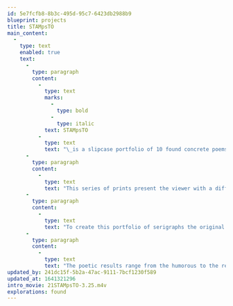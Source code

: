 ```yaml
---
id: 5e7fcfb8-8b3c-495d-95c7-6423db2988b9
blueprint: projects
title: STAMpsTO
main_content:
  -
    type: text
    enabled: true
    text:
      -
        type: paragraph
        content:
          -
            type: text
            marks:
              -
                type: bold
              -
                type: italic
            text: STAMpsTO
          -
            type: text
            text: "\_is a slipcase portfolio of 10 found concrete poems: USA postage stamps found on envelopes fused with their postal cancellations. These\_10 “found” concrete poems are of USA postage stamps found on envelopes, fused with their postal cancellations. The accidental fusion of words and images resulted in poetic statements that were quite amazing—especially in the context of this action via a government agency."
      -
        type: paragraph
        content:
          -
            type: text
            text: "This series of prints present the viewer with a different kind of “stamp collection”— one that focuses attention on the relationship of existing postage stamps found with their cancellations on mailed envelopes. Although their relationships may appear obvious to serve their practical purpose and thus not require any further attention, this creates an unexpected expressive result with often a powerful poetic result—which we tend to overlook due to their small scale (and indeed, we often overlook the small things in life!).\_"
      -
        type: paragraph
        content:
          -
            type: text
            text: "To create this portfolio of serigraphs the original postage stamp was simply enlarged, along with its respective cancellation and all extraneous surrounding matter was deleted to focus attention on what their chance combination held.\_\_Again, NONE of these images were altered or manipulated, except for the fact to combine the image into one color.\_"
      -
        type: paragraph
        content:
          -
            type: text
            text: "The poetic results range from the humorous to the revolting. In most cases the subject matter used our country’s representations of symbols—which creates the ironic note that the combined graphic elements were actually created by one of our governmental offices. That said, imagine for a moment the reality that our government “promotes” the very idea that “war is better business”, or decided to shoot holes through our national flag, or made a Duchamp’s Mona Lisa out of Eleanor Roosevelt!\_"
updated_by: 241dc15f-5b2a-47ac-9111-7bcf1230f589
updated_at: 1641321296
intro_movie: 21STAMpsTO-3.25.m4v
explorations: found
---
```

